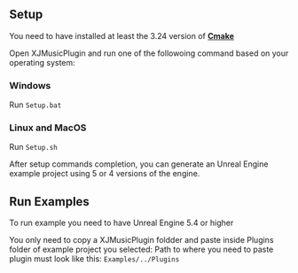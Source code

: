 Setup
----------------------

You need to have installed at least the 3.24 version of **[Cmake](https://cmake.org/download/)**

Open XJMusicPlugin and run one of the followoing command based on your operating system:

### Windows
Run ```Setup.bat```

### Linux and MacOS
Run ```Setup.sh```

After setup commands completion, you can generate an Unreal Engine example project using 5 or 4 versions of the engine.

Run Examples
----------------------
To run example you need to have Unreal Engine 5.4 or higher

You only need to copy a XJMusicPlugin foldder and paste inside Plugins folder of example project you selected:
Path to where you need to paste plugin must look like this:
```Examples/../Plugins```
